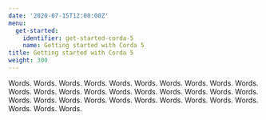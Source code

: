 ```yaml
---
date: '2020-07-15T12:00:00Z'
menu:
  get-started:
    identifier: get-started-corda-5
    name: Getting started with Corda 5
title: Getting started with Corda 5
weight: 300
---
```


Words. Words. Words. Words. Words. Words. Words. Words. Words. Words. Words. Words. Words. Words. Words. Words. Words. Words. Words. Words. Words. Words. Words. Words. Words. Words. Words. Words. Words. Words. Words. Words. Words.
